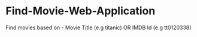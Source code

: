# Find-Movie-Web-Application
Find movies based on - Movie Title (e.g titanic) OR  IMDB Id (e.g tt0120338)
